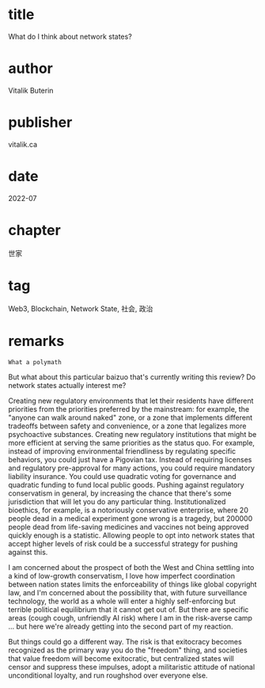 # title
What do I think about network states?

# author
Vitalik Buterin

# publisher
vitalik.ca

# date
2022-07

# chapter
世家

# tag
Web3, Blockchain, Network State, 社会, 政治

# remarks
`What a polymath`

But what about this particular baizuo that's currently writing this review? Do network states actually interest me?

Creating new regulatory environments that let their residents have different priorities from the priorities preferred by the mainstream: for example, the "anyone can walk around naked" zone, or a zone that implements different tradeoffs between safety and convenience, or a zone that legalizes more psychoactive substances.
Creating new regulatory institutions that might be more efficient at serving the same priorities as the status quo. For example, instead of improving environmental friendliness by regulating specific behaviors, you could just have a Pigovian tax. Instead of requiring licenses and regulatory pre-approval for many actions, you could require mandatory liability insurance. You could use quadratic voting for governance and quadratic funding to fund local public goods.
Pushing against regulatory conservatism in general, by increasing the chance that there's some jurisdiction that will let you do any particular thing. Institutionalized bioethics, for example, is a notoriously conservative enterprise, where 20 people dead in a medical experiment gone wrong is a tragedy, but 200000 people dead from life-saving medicines and vaccines not being approved quickly enough is a statistic. Allowing people to opt into network states that accept higher levels of risk could be a successful strategy for pushing against this.

I am concerned about the prospect of both the West and China settling into a kind of low-growth conservatism, I love how imperfect coordination between nation states limits the enforceability of things like global copyright law, and I'm concerned about the possibility that, with future surveillance technology, the world as a whole will enter a highly self-enforcing but terrible political equilibrium that it cannot get out of. But there are specific areas (cough cough, unfriendly AI risk) where I am in the risk-averse camp ... but here we're already getting into the second part of my reaction.

But things could go a different way. The risk is that exitocracy becomes recognized as the primary way you do the "freedom" thing, and societies that value freedom will become exitocratic, but centralized states will censor and suppress these impulses, adopt a militaristic attitude of national unconditional loyalty, and run roughshod over everyone else.
